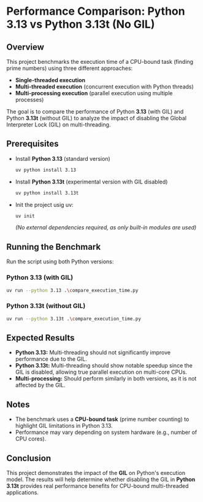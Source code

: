 # Performance Comparison: Python 3.13 vs Python 3.13t (No GIL)

## Overview
This project benchmarks the execution time of a CPU-bound task (finding prime numbers) using three different approaches:
- **Single-threaded execution**
- **Multi-threaded execution** (concurrent execution with Python threads)
- **Multi-processing execution** (parallel execution using multiple processes)

The goal is to compare the performance of Python **3.13** (with GIL) and Python **3.13t** (without GIL) to analyze the impact of disabling the Global Interpreter Lock (GIL) on multi-threading.

## Prerequisites
- Install **Python 3.13** (standard version)
  ```sh
  uv python install 3.13
  ```
- Install **Python 3.13t** (experimental version with GIL disabled) 
  ```sh
  uv python install 3.13t
  ```
- Init the project usig uv:
  ```sh
  uv init
  ```
  *(No external dependencies required, as only built-in modules are used)*

## Running the Benchmark
Run the script using both Python versions:

### Python 3.13 (with GIL)
```sh
uv run --python 3.13 .\compare_execution_time.py
```

### Python 3.13t (without GIL)
```sh
uv run --python 3.13t .\compare_execution_time.py
```

## Expected Results
- **Python 3.13:** Multi-threading should not significantly improve performance due to the GIL.
- **Python 3.13t:** Multi-threading should show notable speedup since the GIL is disabled, allowing true parallel execution on multi-core CPUs.
- **Multi-processing:** Should perform similarly in both versions, as it is not affected by the GIL.

## Notes
- The benchmark uses a **CPU-bound task** (prime number counting) to highlight GIL limitations in Python 3.13.
- Performance may vary depending on system hardware (e.g., number of CPU cores).

## Conclusion
This project demonstrates the impact of the **GIL** on Python's execution model. The results will help determine whether disabling the GIL in **Python 3.13t** provides real performance benefits for CPU-bound multi-threaded applications.

